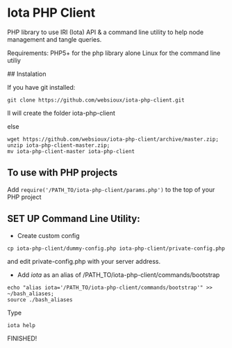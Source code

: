 # Iota PHP Client

PHP library to use IRI (Iota) API & a command line utility to help node management and tangle queries.

Requirements: PHP5+ for the php library alone
Linux for the command line utiliy

## Instalation

If you have git installed:

```	
git clone https://github.com/websioux/iota-php-client.git
```
Il will create the folder iota-php-client

else

```
wget https://github.com/websioux/iota-php-client/archive/master.zip;
unzip iota-php-client-master.zip; 
mv iota-php-client-master iota-php-client
```

## To use with PHP projects

Add `require('/PATH_TO/iota-php-client/params.php')` to the top of your PHP project

## SET UP Command Line Utility:

* Create custom config

```
cp iota-php-client/dummy-config.php iota-php-client/private-config.php
```
and edit private-config.php with your server address.

* Add *iota* as an alias of /PATH_TO/iota-php-client/commands/bootstrap

```
echo "alias iota='/PATH_TO/iota-php-client/commands/bootstrap'" >>  ~/bash_aliases;
source ./bash_aliases
```

Type
```
iota help 
```
FINISHED!
